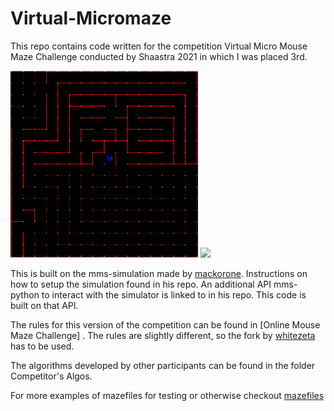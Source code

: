 # Virtual-Micromaze

This repo contains code written for the competition
Virtual Micro Mouse Maze Challenge conducted by Shaastra 2021 in which
I was placed 3rd.

<img src='./maze-pic.png' width=300>
<img src='https://user-images.githubusercontent.com/64144419/126291890-51668b96-0e0a-43ee-862b-d6d5eb79bf48.png' width=300>


This is built on the mms-simulation made by [mackorone](https://github.com/mackorone/mms).
Instructions on how to setup the simulation found in his repo. An 
additional API mms-python to interact with the simulator is linked
to in his repo. This code is built on that API.

The rules for this version of the competition can be found in 
[Online Mouse Maze Challenge] . The rules are slightly different, so
the fork by [whitezeta](https://github.com/whitezeta/mms) has to be used.

The algorithms developed by other participants can be found in the
folder Competitor's Algos.

For more examples of mazefiles for testing or otherwise checkout [mazefiles](https://github.com/micromouseonline/mazefiles)

